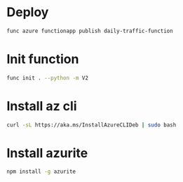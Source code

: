 # Deploy

```bash
func azure functionapp publish daily-traffic-function
```

# Init function

```bash
func init . --python -m V2
```

# Install az cli

```bash
curl -sL https://aka.ms/InstallAzureCLIDeb | sudo bash
```

# Install azurite

```bash
npm install -g azurite
```